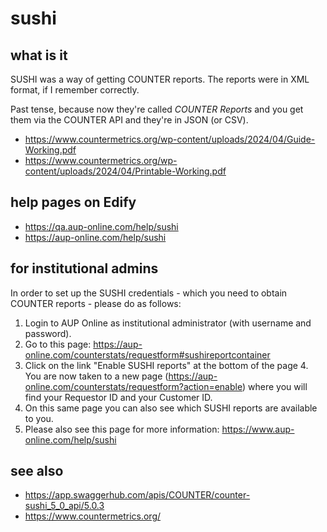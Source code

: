 # sushi

## what is it
SUSHI was a way of getting COUNTER reports. The reports were in XML format, if I remember correctly.

Past tense, because now they're called _COUNTER Reports_ and you get them via the COUNTER API and they're in JSON (or CSV).

- https://www.countermetrics.org/wp-content/uploads/2024/04/Guide-Working.pdf
- https://www.countermetrics.org/wp-content/uploads/2024/04/Printable-Working.pdf


## help pages on Edify

- https://qa.aup-online.com/help/sushi
- https://aup-online.com/help/sushi


## for institutional admins

In order to set up the SUSHI credentials - which you need to obtain COUNTER reports - please do as follows:

1. Login to AUP Online as institutional administrator (with username and password). 
2. Go to this page: https://aup-online.com/counterstats/requestform#sushireportcontainer
3. Click on the link "Enable SUSHI reports" at the bottom of the page 4. You are now taken to a new page (https://aup-online.com/counterstats/requestform?action=enable) where you will find your Requestor ID and your Customer ID. 
5. On this same page you can also see which SUSHI reports are available to you.
6. Please also see this page for more information: https://www.aup-online.com/help/sushi

## see also

- https://app.swaggerhub.com/apis/COUNTER/counter-sushi_5_0_api/5.0.3
- https://www.countermetrics.org/
